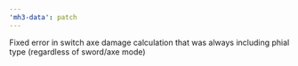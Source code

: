 ```yaml
---
'mh3-data': patch
---
```


Fixed error in switch axe damage calculation that was always including phial type (regardless of sword/axe mode)
